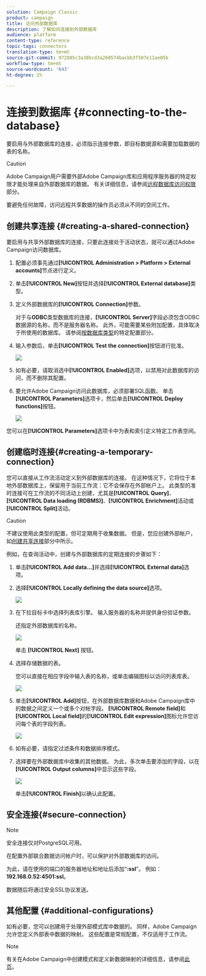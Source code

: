 ```yaml
---
solution: Campaign Classic
product: campaign
title: 访问外部数据库
description: 了解如何连接到外部数据库
audience: platform
content-type: reference
topic-tags: connectors
translation-type: tm+mt
source-git-commit: 972885c3a38bcd3a260574bacbb3f507e11ae05b
workflow-type: tm+mt
source-wordcount: '643'
ht-degree: 2%

---
```



# 连接到数据库 {#connecting-to-the-database}

要启用与外部数据库的连接，必须指示连接参数，即目标数据源和需要加载数据的表的名称。

>[!CAUTION]
>
>Adobe Campaign用户需要外部Adobe Campaign库和应用程序服务器的特定权限才能处理来自外部数据库的数据。 有关详细信息，请参阅[远程数据库访问权限](../../installation/using/remote-database-access-rights.md)部分。
>
>要避免任何故障，访问远程共享数据的操作员必须从不同的空间工作。

## 创建共享连接 {#creating-a-shared-connection}

要启用与共享外部数据库的连接，只要此连接处于活动状态，就可以通过Adobe Campaign访问数据库。

1. 配置必须事先通过&#x200B;**[!UICONTROL Administration > Platform > External accounts]**&#x200B;节点进行定义。
1. 单击&#x200B;**[!UICONTROL New]**&#x200B;按钮并选择&#x200B;**[!UICONTROL External database]**&#x200B;类型。
1. 定义外部数据库的&#x200B;**[!UICONTROL Connection]**&#x200B;参数。

   对于与&#x200B;**ODBC**&#x200B;类型数据库的连接，**[!UICONTROL Server]**&#x200B;字段必须包含ODBC数据源的名称，而不是服务器名称。 此外，可能需要某些附加配置，具体取决于所使用的数据库。 请参阅[按数据库类型](../../installation/using/configure-fda.md)的特定配置部分。

1. 输入参数后，单击&#x200B;**[!UICONTROL Test the connection]**&#x200B;按钮进行批准。

   ![](assets/wf-external-account-create.png)

1. 如有必要，请取消选中&#x200B;**[!UICONTROL Enabled]**&#x200B;选项，以禁用对此数据库的访问，而不删除其配置。
1. 要允许Adobe Campaign访问此数据库，必须部署SQL函数。 单击&#x200B;**[!UICONTROL Parameters]**&#x200B;选项卡，然后单击&#x200B;**[!UICONTROL Deploy functions]**&#x200B;按钮。

   ![](assets/wf-external-account-functions.png)

您可以在&#x200B;**[!UICONTROL Parameters]**&#x200B;选项卡中为表和索引定义特定工作表空间。

## 创建临时连接{#creating-a-temporary-connection}

您可以直接从工作流活动定义到外部数据库的连接。 在这种情况下，它将位于本地外部数据库上，保留用于当前工作流：它不会保存在外部帐户上。 此类型的准时连接可在工作流的不同活动上创建，尤其是&#x200B;**[!UICONTROL Query]**、**[!UICONTROL Data loading (RDBMS)]**、**[!UICONTROL Enrichment]**&#x200B;活动或&#x200B;**[!UICONTROL Split]**&#x200B;活动。

>[!CAUTION]
>
>不建议使用此类型的配置，但可定期用于收集数据。 但是，您应创建外部帐户，如[创建共享连接](#creating-a-shared-connection)部分中所示。

例如，在查询活动中，创建与外部数据库的定期连接的步骤如下：

1. 单击&#x200B;**[!UICONTROL Add data...]**&#x200B;并选择&#x200B;**[!UICONTROL External data]**&#x200B;选项。
1. 选择&#x200B;**[!UICONTROL Locally defining the data source]**&#x200B;选项。

   ![](assets/wf_add_data_local_external_data.png)

1. 在下拉目标卡中选择列表库引擎。 输入服务器的名称并提供身份验证参数。

   还指定外部数据库的名称。

   ![](assets/wf_add_data_local_external_data_param.png)

   单击 **[!UICONTROL Next]** 按钮。

1. 选择存储数据的表。

   您可以直接在相应字段中输入表的名称，或单击编辑图标以访问列表库表。

   ![](assets/wf_add_data_local_external_data_select_table.png)

1. 单击&#x200B;**[!UICONTROL Add]**&#x200B;按钮，在外部数据库数据和Adobe Campaign库中的数据之间定义一个或多个对帐字段。 **[!UICONTROL Remote field]**&#x200B;和&#x200B;**[!UICONTROL Local field]**&#x200B;的&#x200B;**[!UICONTROL Edit expression]**&#x200B;图标允许您访问每个表的字段列表。

   ![](assets/wf_add_data_local_external_data_join.png)

1. 如有必要，请指定过滤条件和数据排序模式。
1. 选择要在外部数据库中收集的其他数据。 为此，多次单击要添加的字段，以在&#x200B;**[!UICONTROL Output columns]**&#x200B;中显示这些字段。

   ![](assets/wf_add_data_local_external_data_select.png)

   单击&#x200B;**[!UICONTROL Finish]**&#x200B;以确认此配置。

## 安全连接{#secure-connection}

>[!NOTE]
>
>安全连接仅对PostgreSQL可用。

在配置外部联合数据访问帐户时，可以保护对外部数据库的访问。

为此，请在使用的端口的服务器地址和地址后添加“**:ssl**”。 例如：**192.168.0.52:4501:ssl**。

数据随后将通过安全SSL协议发送。

## 其他配置 {#additional-configurations}

如有必要，您可以创建用于处理外部模式库中数据的。 同样，Adobe Campaign允许您定义外部表中数据的映射。 这些配置是常规配置，不仅适用于工作流。

>[!NOTE]
>
>有关在Adobe Campaign中创建模式和定义新数据映射的详细信息，请参阅[此页](../../configuration/using/about-schema-edition.md)。